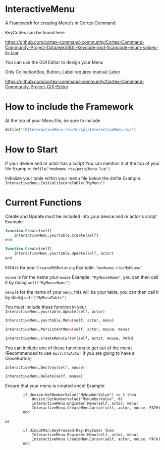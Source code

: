 # InteractiveMenu
A Framework for creating Menu's in Cortex Command

KeyCodes can be found here

https://github.com/cortex-command-community/Cortex-Command-Community-Project-Data/wiki/SDL-Keycode-and-Scancode-enum-values-in-Lua

You can use the GUI Editor to design your Menu

Only CollectionBox, Button, Label requires manual Labor

https://github.com/cortex-command-community/Cortex-Command-Community-Project-GUI-Editor

# How to include the Framework
At the top of your Menu file, be sure to include

```bash
dofile("[B]InteractiveMenu.rte/Script/InteractiveMenu.lua")
```
# How to Start
If your device and or actor has a script
You can mention it at the top of your file
Example: `dofile("modname.rte/path/Menu.lua")`

Initialize your table within your menu file below the dofile
Example: `InteractiveMenu.InitializeCoreTable("MyMenu")`

# Current Functions
Create and Update must be included into your device and or actor's script
Example:

```bash
function Create(self)
	InteractiveMenu.yourtable.Create(self)
end
```
```bash
function Create(self)
	InteractiveMenu.yourtable.Update(self, actor)
end
```

`PATH` is for your `CreateMOSRotating` Example: `"modname.rte/MyMouse"`

`mouse` is for the name your `mouse` Example: `"MyMouseName"`, you can then call it by doing `self["MyMouseName"]`

`menu` is for the name of your `menu`, this will be your table, you can then call it by doing `self["MyMenuTable"]`

You must include these function in your `InteractiveMenu.yourtable.Update(self, actor)`


```bash
InteractiveMenu.yourtable.Menu(self, actor, menu)
```

```bash
InteractiveMenu.PersistentMenu(self, actor, mouse, menu)
```

```bash
InteractiveMenu.CreateMenuCursor(self, actor, mouse, PATH)
```

You can include one of these functions to get out of the menu (Recommended to use `SwitchToActor` if you are going to have a CloseButton)

```bash
InteractiveMenu.Destroy(self, mouse)
```
```bash
InteractiveMenu.Delete(self, mouse)
```

Ensure that your menu is created once!
Example:

```
		if device:GetNumberValue("MyNumberValue") == 1 then
			device:SetNumberValue("MyNumberValue", 0)
			InteractiveMenu.Engineer.Menu(self, actor, menu)
			InteractiveMenu.CreateMenuCursor(self, actor, mouse, PATH)
		end
```
or
```
		if UInputMan:KeyPressed(Key.KeyCode) then
			InteractiveMenu.Engineer.Menu(self, actor, menu)
			InteractiveMenu.CreateMenuCursor(self, actor, mouse, PATH)
		end
```
